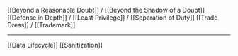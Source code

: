 [[Beyond a Reasonable Doubt]] / [[Beyond the Shadow of a Doubt]]
[[Defense in Depth]] / [[Least Privilege]] / [[Separation of Duty]]
[[Trade Dress]] / [[Trademark]]

---

[[Data Lifecycle]]
[[Sanitization]]

